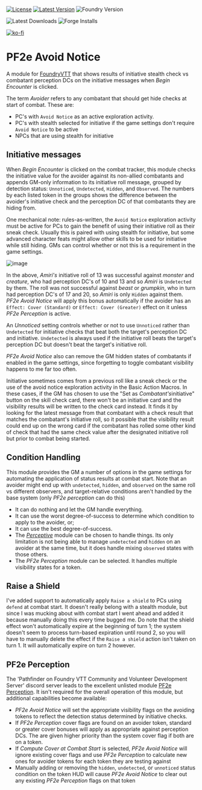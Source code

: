 [![License](https://img.shields.io/github/license/eligarf/avoid-notice?label=License)](LICENSE)
[![Latest Version](https://img.shields.io/github/v/release/eligarf/avoid-notice?display_name=tag&sort=semver&label=Latest%20Version)](https://github.com/eligarf/avoid-notice/releases/latest)
![Foundry Version](https://img.shields.io/endpoint?url=https://foundryshields.com/version?url=https%3A%2F%2Fraw.github.com%2Feligarf%2Favoid-notice%2Frelease%2Fmodule.json)

![Latest Downloads](https://img.shields.io/github/downloads/eligarf/avoid-notice/latest/total?color=blue&label=latest%20downloads)
![Forge Installs](https://img.shields.io/badge/dynamic/json?label=Forge%20Installs&query=package.installs&suffix=%25&url=https%3A%2F%2Fforge-vtt.com%2Fapi%2Fbazaar%2Fpackage%2Fpf2e-avoid-notice&colorB=4aa94a)

[![ko-fi](https://ko-fi.com/img/githubbutton_sm.svg)](https://ko-fi.com/rule671908)

# PF2e Avoid Notice

A module for [FoundryVTT](https://foundryvtt.com) that shows results of initiative stealth check vs combatant perception DCs on the initiative messages when *Begin Encounter* is clicked.

The term *Avoider* refers to any combatant that should get hide checks at start of combat. These are:

* PC's with `Avoid Notice` as an active exploration activity.
* PC's with stealth selected for initiative if the game settings don't require `Avoid Notice` to be active
* NPCs that are using stealth for initiative

## Initiative messages

When *Begin Encounter* is clicked on the combat tracker, this module checks the initiative value for the avoider against its non-allied combatants and appends GM-only information to its initiative roll message, grouped by detection status: `Unnoticed`, `Undetected`, `Hidden`, and `Observed`. The numbers by each listed token in the groups shows the difference between the avoider's initiative check and the perception DC of that combatants they are hiding from.

One mechanical note: rules-as-written, the `Avoid Notice` exploration activity must be active for PCs to gain the benefit of using their initiative roll as their sneak check. Usually this is paired with using stealth for initiative, but some advanced character feats might allow other skills to be used for initiative while still hiding. GMs can control whether or not this is a requirement in the game settings.

![image](https://github.com/Eligarf/avoid-notice/assets/16523503/9d45f113-5078-4972-9110-3c924b0e3c4d)

In the above, *Amiri's* initiative roll of 13 was successful against *monster* and *creature*, who had perception DC's of 10 and 13 and so *Amiri* is `Undetected` by them. The roll was not successful against *beast* or *grumpkin*, who in turn had perception DC's of 17 and 20, so *Amiri* is only `Hidden` against them. *PF2e Avoid Notice* will apply this bonus automatically if the avoider has an `Effect: Cover (Standard)` or `Effect: Cover (Greater)` effect on it unless *PF2e Perception* is active.

An *Unnoticed* setting controls whether or not to use `Unnoticed` rather than `Undetected` for initiative checks that beat both the target's perception DC and initiative. `Undetected` is always used if the initiative roll beats the target's perception DC but doesn't beat the target's initiative roll.

*PF2e Avoid Notice* also can remove the GM hidden states of combatants if enabled in the game settings, since forgetting to toggle combatant visibility happens to me far too often.

Initiative sometimes comes from a previous roll like a sneak check or the use of the avoid notice exploration activity in the Basic Action Macros. In these cases, if the GM has chosen to use the "Set as *Combatant's*initiative" button on the skill check card, there won't be an initiative card and the visibility results will be written to the check card instead. It finds it by looking for the latest message from that combatant with a check result that matches the combatant's initiative roll, so it possible that the visibility result could end up on the wrong card if the combatant has rolled some other kind of check that had the same check value after the designated initiative roll but prior to combat being started.

## Condition Handling

This module provides the GM a number of options in the game settings for automating the application of status results at combat start. Note that an avoider might end up with `undetected`, `hidden`, and `observed` on the same roll vs different observers, and target-relative conditions aren't handled by the base system (only *PF2e perception* can do this)

* It can do nothing and let the GM handle everything.
* It can use the worst degree-of-success to determine which condition to apply to the avoider, or;
* It can use the best degree-of-success.
* The [*Perceptive*](https://foundryvtt.com/packages/perceptive) module can be chosen to handle things. Its only limitation is not being able to manage `undetected` and `hidden` on an avoider at the same time, but it does handle mixing `observed` states with those others.
* The *PF2e Perception* module can be selected. It handles multiple visibility states for a token.

## Raise a Shield

I've added support to automatically apply `Raise a shield` to PCs using `defend` at combat start. It doesn't really belong with a stealth module, but since I was mucking about with combat start I went ahead and added it because manually doing this every time bugged me. Do note that the shield effect won't automatically expire at the beginning of turn 1; the system doesn't seem to process turn-based expiration until round 2, so you will have to manually delete the effect if the `Raise a shield` action isn't taken on turn 1. It will automatically expire on turn 2 however.

## PF2e Perception

The 'Pathfinder on Foundry VTT Community and Volunteer Development Server' discord server leads to the excellent unlisted module [PF2e Perception](https://github.com/reonZ/pf2e-perception). It isn't required for the overall operation of this module, but additional capabilities become available:

* *PF2e Avoid Notice* will set the appropriate visibility flags on the avoiding tokens to reflect the detection status determined by initiative checks.
* If *PF2e Perception* cover flags are found on an avoider token, standard or greater cover bonuses will apply as appropriate against perception DCs. The are given higher priority than the system cover flag if both are on a token.
* If *Compute Cover at Combat Start* is selected, *PF2e Avoid Notice* will ignore existing cover flags and use *PF2e Perception* to calculate new ones for avoider tokens for each token they are testing against
* Manually adding or removing the `hidden`, `undetected`, or `unnoticed` status condition on the token HUD will cause *PF2e Avoid Notice* to clear out any existing *PF2e Perception* flags on that token
